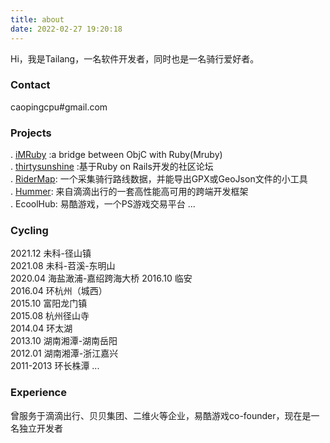 ```yaml
---
title: about
date: 2022-02-27 19:20:18
---
```

Hi，我是Tailang，一名软件开发者，同时也是一名骑行爱好者。

### Contact
caopingcpu#gmail.com

### Projects
. [iMRuby](https://github.com/FormulaFactory/iMRuby) :a bridge between ObjC with Ruby(Mruby)  
. [thirtysunshine](https://github.com/tailang/thirtysunshine) :基于Ruby on Rails开发的社区论坛  
. [RiderMap](https://github.com/tailang/RiderMap): 一个采集骑行路线数据，并能导出GPX或GeoJson文件的小工具  
. [Hummer](https://hummer.didi.cn/#/): 来自滴滴出行的一套高性能高可用的跨端开发框架  
. EcoolHub: 易酷游戏，一个PS游戏交易平台
...

### Cycling
2021.12 未科-径山镇  
2021.08 未科-苕溪-东明山  
2020.04 海盐澉浦-嘉绍跨海大桥 
2016.10 临安  
2016.04 环杭州（城西）  
2015.10 富阳龙门镇  
2015.08 杭州径山寺  
2014.04 环太湖  
2013.10 湖南湘潭-湖南岳阳  
2012.01 湖南湘潭-浙江嘉兴  
2011-2013 环长株潭
...

### Experience
曾服务于滴滴出行、贝贝集团、二维火等企业，易酷游戏co-founder，现在是一名独立开发者